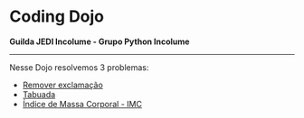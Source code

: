 # Coding Dojo

**Guilda JEDI Incolume - Grupo Python Incolume**

---

Nesse Dojo resolvemos 3 problemas:

- [Remover exclamação](./problema1.md)
- [Tabuada](./problema2.md)
- [Índice de Massa Corporal - IMC](./problema3.md)
